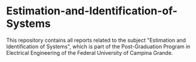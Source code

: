 # Estimation-and-Identification-of-Systems

This repository contains all reports related to the subject "Estimation and Identification of 
 Systems", which is part of the Post-Graduation Program in Electrical Engineering of
 the Federal University of Campina Grande.